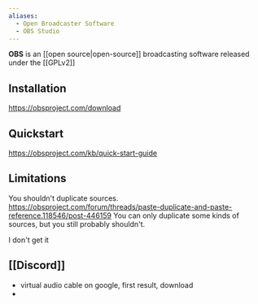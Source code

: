 ```yaml
---
aliases:
  - Open Broadcaster Software
  - OBS Studio
---
```

**OBS** is an [[open source|open-source]] broadcasting software released under the [[GPLv2]]

## Installation

https://obsproject.com/download

## Quickstart

https://obsproject.com/kb/quick-start-guide

## Limitations

You shouldn't duplicate sources.
https://obsproject.com/forum/threads/paste-duplicate-and-paste-reference.118546/post-446159
You can only duplicate some kinds of sources, but you still probably shouldn't.

I don't get it

## [[Discord]]

- virtual audio cable on google, first result, download
- 